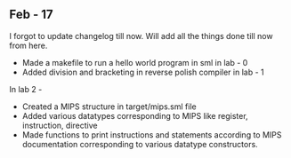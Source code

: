 ## Feb - 17
I forgot to update changelog till now. Will add all the things done till now from here.
- Made a makefile to run a hello world program in sml in lab - 0
- Added division and bracketing in reverse polish compiler in lab - 1

In lab 2 -
- Created a MIPS structure in target/mips.sml file
- Added various datatypes corresponding to MIPS like register, instruction, directive
- Made functions to print instructions and statements according to MIPS documentation corresponding to various datatype constructors.  